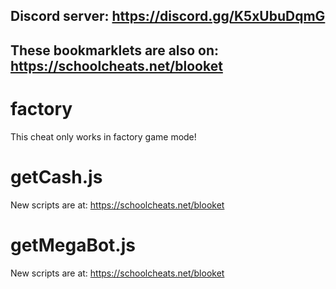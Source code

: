 ## **Discord server: https://discord.gg/K5xUbuDqmG**

## **These bookmarklets are also on: https://schoolcheats.net/blooket**

# factory

This cheat only works in factory game mode!

# getCash.js

New scripts are at:
https://schoolcheats.net/blooket

# getMegaBot.js

New scripts are at:
https://schoolcheats.net/blooket
